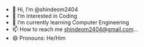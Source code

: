 - 👋 Hi, I’m @shindeom2404
- 👀 I’m interested in Coding
- 🌱 I’m currently learning Computer Engineering
- 📫 How to reach me shindeom2404@gmail.com...
- 😄 Pronouns: He/Him

<!---
shindeom2404/shindeom2404 is a ✨ special ✨ repository because its `README.md` (this file) appears on your GitHub profile.
You can click the Preview link to take a look at your changes.
--->
